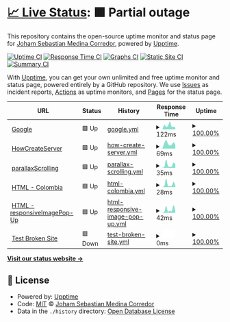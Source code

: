 # [📈 Live Status](https://JohamSMC.github.io/upptime): <!--live status--> **🟧 Partial outage**

This repository contains the open-source uptime monitor and status page for [Joham Sebastian Medina Corredor](https://JohamSMC.github.io/upptime), powered by [Upptime](https://github.com/upptime/upptime).

[![Uptime CI](https://github.com/JohamSMC/upptime/workflows/Uptime%20CI/badge.svg)](https://github.com/JohamSMC/upptime/actions?query=workflow%3A%22Uptime+CI%22)
[![Response Time CI](https://github.com/JohamSMC/upptime/workflows/Response%20Time%20CI/badge.svg)](https://github.com/JohamSMC/upptime/actions?query=workflow%3A%22Response+Time+CI%22)
[![Graphs CI](https://github.com/JohamSMC/upptime/workflows/Graphs%20CI/badge.svg)](https://github.com/JohamSMC/upptime/actions?query=workflow%3A%22Graphs+CI%22)
[![Static Site CI](https://github.com/JohamSMC/upptime/workflows/Static%20Site%20CI/badge.svg)](https://github.com/JohamSMC/upptime/actions?query=workflow%3A%22Static+Site+CI%22)
[![Summary CI](https://github.com/JohamSMC/upptime/workflows/Summary%20CI/badge.svg)](https://github.com/JohamSMC/upptime/actions?query=workflow%3A%22Summary+CI%22)

With [Upptime](https://upptime.js.org), you can get your own unlimited and free uptime monitor and status page, powered entirely by a GitHub repository. We use [Issues](https://github.com/JohamSMC/upptime/issues) as incident reports, [Actions](https://github.com/JohamSMC/upptime/actions) as uptime monitors, and [Pages](https://JohamSMC.github.io/upptime) for the status page.

<!--start: status pages-->
<!-- This summary is generated by Upptime (https://github.com/upptime/upptime) -->
<!-- Do not edit this manually, your changes will be overwritten -->
<!-- prettier-ignore -->
| URL | Status | History | Response Time | Uptime |
| --- | ------ | ------- | ------------- | ------ |
| <img alt="" src="https://icons.duckduckgo.com/ip3/www.google.com.ico" height="13"> [Google](https://www.google.com) | 🟩 Up | [google.yml](https://github.com/JohamSMC/upptime/commits/HEAD/history/google.yml) | <details><summary><img alt="Response time graph" src="./graphs/google/response-time-week.png" height="20"> 122ms</summary><br><a href="https://JohamSMC.github.io/upptime/history/google"><img alt="Response time 104" src="https://img.shields.io/endpoint?url=https%3A%2F%2Fraw.githubusercontent.com%2FJohamSMC%2Fupptime%2FHEAD%2Fapi%2Fgoogle%2Fresponse-time.json"></a><br><a href="https://JohamSMC.github.io/upptime/history/google"><img alt="24-hour response time 60" src="https://img.shields.io/endpoint?url=https%3A%2F%2Fraw.githubusercontent.com%2FJohamSMC%2Fupptime%2FHEAD%2Fapi%2Fgoogle%2Fresponse-time-day.json"></a><br><a href="https://JohamSMC.github.io/upptime/history/google"><img alt="7-day response time 122" src="https://img.shields.io/endpoint?url=https%3A%2F%2Fraw.githubusercontent.com%2FJohamSMC%2Fupptime%2FHEAD%2Fapi%2Fgoogle%2Fresponse-time-week.json"></a><br><a href="https://JohamSMC.github.io/upptime/history/google"><img alt="30-day response time 107" src="https://img.shields.io/endpoint?url=https%3A%2F%2Fraw.githubusercontent.com%2FJohamSMC%2Fupptime%2FHEAD%2Fapi%2Fgoogle%2Fresponse-time-month.json"></a><br><a href="https://JohamSMC.github.io/upptime/history/google"><img alt="1-year response time 105" src="https://img.shields.io/endpoint?url=https%3A%2F%2Fraw.githubusercontent.com%2FJohamSMC%2Fupptime%2FHEAD%2Fapi%2Fgoogle%2Fresponse-time-year.json"></a></details> | <details><summary><a href="https://JohamSMC.github.io/upptime/history/google">100.00%</a></summary><a href="https://JohamSMC.github.io/upptime/history/google"><img alt="All-time uptime 100.00%" src="https://img.shields.io/endpoint?url=https%3A%2F%2Fraw.githubusercontent.com%2FJohamSMC%2Fupptime%2FHEAD%2Fapi%2Fgoogle%2Fuptime.json"></a><br><a href="https://JohamSMC.github.io/upptime/history/google"><img alt="24-hour uptime 100.00%" src="https://img.shields.io/endpoint?url=https%3A%2F%2Fraw.githubusercontent.com%2FJohamSMC%2Fupptime%2FHEAD%2Fapi%2Fgoogle%2Fuptime-day.json"></a><br><a href="https://JohamSMC.github.io/upptime/history/google"><img alt="7-day uptime 100.00%" src="https://img.shields.io/endpoint?url=https%3A%2F%2Fraw.githubusercontent.com%2FJohamSMC%2Fupptime%2FHEAD%2Fapi%2Fgoogle%2Fuptime-week.json"></a><br><a href="https://JohamSMC.github.io/upptime/history/google"><img alt="30-day uptime 100.00%" src="https://img.shields.io/endpoint?url=https%3A%2F%2Fraw.githubusercontent.com%2FJohamSMC%2Fupptime%2FHEAD%2Fapi%2Fgoogle%2Fuptime-month.json"></a><br><a href="https://JohamSMC.github.io/upptime/history/google"><img alt="1-year uptime 100.00%" src="https://img.shields.io/endpoint?url=https%3A%2F%2Fraw.githubusercontent.com%2FJohamSMC%2Fupptime%2FHEAD%2Fapi%2Fgoogle%2Fuptime-year.json"></a></details>
| <img alt="" src="https://icons.duckduckgo.com/ip3/johamsmc.github.io.ico" height="13"> [HowCreateServer](https://johamsmc.github.io/HowCreateServer/) | 🟩 Up | [how-create-server.yml](https://github.com/JohamSMC/upptime/commits/HEAD/history/how-create-server.yml) | <details><summary><img alt="Response time graph" src="./graphs/how-create-server/response-time-week.png" height="20"> 69ms</summary><br><a href="https://JohamSMC.github.io/upptime/history/how-create-server"><img alt="Response time 93" src="https://img.shields.io/endpoint?url=https%3A%2F%2Fraw.githubusercontent.com%2FJohamSMC%2Fupptime%2FHEAD%2Fapi%2Fhow-create-server%2Fresponse-time.json"></a><br><a href="https://JohamSMC.github.io/upptime/history/how-create-server"><img alt="24-hour response time 47" src="https://img.shields.io/endpoint?url=https%3A%2F%2Fraw.githubusercontent.com%2FJohamSMC%2Fupptime%2FHEAD%2Fapi%2Fhow-create-server%2Fresponse-time-day.json"></a><br><a href="https://JohamSMC.github.io/upptime/history/how-create-server"><img alt="7-day response time 69" src="https://img.shields.io/endpoint?url=https%3A%2F%2Fraw.githubusercontent.com%2FJohamSMC%2Fupptime%2FHEAD%2Fapi%2Fhow-create-server%2Fresponse-time-week.json"></a><br><a href="https://JohamSMC.github.io/upptime/history/how-create-server"><img alt="30-day response time 102" src="https://img.shields.io/endpoint?url=https%3A%2F%2Fraw.githubusercontent.com%2FJohamSMC%2Fupptime%2FHEAD%2Fapi%2Fhow-create-server%2Fresponse-time-month.json"></a><br><a href="https://JohamSMC.github.io/upptime/history/how-create-server"><img alt="1-year response time 95" src="https://img.shields.io/endpoint?url=https%3A%2F%2Fraw.githubusercontent.com%2FJohamSMC%2Fupptime%2FHEAD%2Fapi%2Fhow-create-server%2Fresponse-time-year.json"></a></details> | <details><summary><a href="https://JohamSMC.github.io/upptime/history/how-create-server">100.00%</a></summary><a href="https://JohamSMC.github.io/upptime/history/how-create-server"><img alt="All-time uptime 100.00%" src="https://img.shields.io/endpoint?url=https%3A%2F%2Fraw.githubusercontent.com%2FJohamSMC%2Fupptime%2FHEAD%2Fapi%2Fhow-create-server%2Fuptime.json"></a><br><a href="https://JohamSMC.github.io/upptime/history/how-create-server"><img alt="24-hour uptime 100.00%" src="https://img.shields.io/endpoint?url=https%3A%2F%2Fraw.githubusercontent.com%2FJohamSMC%2Fupptime%2FHEAD%2Fapi%2Fhow-create-server%2Fuptime-day.json"></a><br><a href="https://JohamSMC.github.io/upptime/history/how-create-server"><img alt="7-day uptime 100.00%" src="https://img.shields.io/endpoint?url=https%3A%2F%2Fraw.githubusercontent.com%2FJohamSMC%2Fupptime%2FHEAD%2Fapi%2Fhow-create-server%2Fuptime-week.json"></a><br><a href="https://JohamSMC.github.io/upptime/history/how-create-server"><img alt="30-day uptime 100.00%" src="https://img.shields.io/endpoint?url=https%3A%2F%2Fraw.githubusercontent.com%2FJohamSMC%2Fupptime%2FHEAD%2Fapi%2Fhow-create-server%2Fuptime-month.json"></a><br><a href="https://JohamSMC.github.io/upptime/history/how-create-server"><img alt="1-year uptime 100.00%" src="https://img.shields.io/endpoint?url=https%3A%2F%2Fraw.githubusercontent.com%2FJohamSMC%2Fupptime%2FHEAD%2Fapi%2Fhow-create-server%2Fuptime-year.json"></a></details>
| <img alt="" src="https://icons.duckduckgo.com/ip3/johamsmc.github.io.ico" height="13"> [parallaxScrolling](https://johamsmc.github.io/html-parallaxScrolling/) | 🟩 Up | [parallax-scrolling.yml](https://github.com/JohamSMC/upptime/commits/HEAD/history/parallax-scrolling.yml) | <details><summary><img alt="Response time graph" src="./graphs/parallax-scrolling/response-time-week.png" height="20"> 35ms</summary><br><a href="https://JohamSMC.github.io/upptime/history/parallax-scrolling"><img alt="Response time 51" src="https://img.shields.io/endpoint?url=https%3A%2F%2Fraw.githubusercontent.com%2FJohamSMC%2Fupptime%2FHEAD%2Fapi%2Fparallax-scrolling%2Fresponse-time.json"></a><br><a href="https://JohamSMC.github.io/upptime/history/parallax-scrolling"><img alt="24-hour response time 43" src="https://img.shields.io/endpoint?url=https%3A%2F%2Fraw.githubusercontent.com%2FJohamSMC%2Fupptime%2FHEAD%2Fapi%2Fparallax-scrolling%2Fresponse-time-day.json"></a><br><a href="https://JohamSMC.github.io/upptime/history/parallax-scrolling"><img alt="7-day response time 35" src="https://img.shields.io/endpoint?url=https%3A%2F%2Fraw.githubusercontent.com%2FJohamSMC%2Fupptime%2FHEAD%2Fapi%2Fparallax-scrolling%2Fresponse-time-week.json"></a><br><a href="https://JohamSMC.github.io/upptime/history/parallax-scrolling"><img alt="30-day response time 60" src="https://img.shields.io/endpoint?url=https%3A%2F%2Fraw.githubusercontent.com%2FJohamSMC%2Fupptime%2FHEAD%2Fapi%2Fparallax-scrolling%2Fresponse-time-month.json"></a><br><a href="https://JohamSMC.github.io/upptime/history/parallax-scrolling"><img alt="1-year response time 53" src="https://img.shields.io/endpoint?url=https%3A%2F%2Fraw.githubusercontent.com%2FJohamSMC%2Fupptime%2FHEAD%2Fapi%2Fparallax-scrolling%2Fresponse-time-year.json"></a></details> | <details><summary><a href="https://JohamSMC.github.io/upptime/history/parallax-scrolling">100.00%</a></summary><a href="https://JohamSMC.github.io/upptime/history/parallax-scrolling"><img alt="All-time uptime 100.00%" src="https://img.shields.io/endpoint?url=https%3A%2F%2Fraw.githubusercontent.com%2FJohamSMC%2Fupptime%2FHEAD%2Fapi%2Fparallax-scrolling%2Fuptime.json"></a><br><a href="https://JohamSMC.github.io/upptime/history/parallax-scrolling"><img alt="24-hour uptime 100.00%" src="https://img.shields.io/endpoint?url=https%3A%2F%2Fraw.githubusercontent.com%2FJohamSMC%2Fupptime%2FHEAD%2Fapi%2Fparallax-scrolling%2Fuptime-day.json"></a><br><a href="https://JohamSMC.github.io/upptime/history/parallax-scrolling"><img alt="7-day uptime 100.00%" src="https://img.shields.io/endpoint?url=https%3A%2F%2Fraw.githubusercontent.com%2FJohamSMC%2Fupptime%2FHEAD%2Fapi%2Fparallax-scrolling%2Fuptime-week.json"></a><br><a href="https://JohamSMC.github.io/upptime/history/parallax-scrolling"><img alt="30-day uptime 100.00%" src="https://img.shields.io/endpoint?url=https%3A%2F%2Fraw.githubusercontent.com%2FJohamSMC%2Fupptime%2FHEAD%2Fapi%2Fparallax-scrolling%2Fuptime-month.json"></a><br><a href="https://JohamSMC.github.io/upptime/history/parallax-scrolling"><img alt="1-year uptime 100.00%" src="https://img.shields.io/endpoint?url=https%3A%2F%2Fraw.githubusercontent.com%2FJohamSMC%2Fupptime%2FHEAD%2Fapi%2Fparallax-scrolling%2Fuptime-year.json"></a></details>
| <img alt="" src="https://icons.duckduckgo.com/ip3/johamsmc.github.io.ico" height="13"> [HTML - Colombia](https://johamsmc.github.io/html-colombia/index.html) | 🟩 Up | [html-colombia.yml](https://github.com/JohamSMC/upptime/commits/HEAD/history/html-colombia.yml) | <details><summary><img alt="Response time graph" src="./graphs/html-colombia/response-time-week.png" height="20"> 28ms</summary><br><a href="https://JohamSMC.github.io/upptime/history/html-colombia"><img alt="Response time 55" src="https://img.shields.io/endpoint?url=https%3A%2F%2Fraw.githubusercontent.com%2FJohamSMC%2Fupptime%2FHEAD%2Fapi%2Fhtml-colombia%2Fresponse-time.json"></a><br><a href="https://JohamSMC.github.io/upptime/history/html-colombia"><img alt="24-hour response time 16" src="https://img.shields.io/endpoint?url=https%3A%2F%2Fraw.githubusercontent.com%2FJohamSMC%2Fupptime%2FHEAD%2Fapi%2Fhtml-colombia%2Fresponse-time-day.json"></a><br><a href="https://JohamSMC.github.io/upptime/history/html-colombia"><img alt="7-day response time 28" src="https://img.shields.io/endpoint?url=https%3A%2F%2Fraw.githubusercontent.com%2FJohamSMC%2Fupptime%2FHEAD%2Fapi%2Fhtml-colombia%2Fresponse-time-week.json"></a><br><a href="https://JohamSMC.github.io/upptime/history/html-colombia"><img alt="30-day response time 51" src="https://img.shields.io/endpoint?url=https%3A%2F%2Fraw.githubusercontent.com%2FJohamSMC%2Fupptime%2FHEAD%2Fapi%2Fhtml-colombia%2Fresponse-time-month.json"></a><br><a href="https://JohamSMC.github.io/upptime/history/html-colombia"><img alt="1-year response time 55" src="https://img.shields.io/endpoint?url=https%3A%2F%2Fraw.githubusercontent.com%2FJohamSMC%2Fupptime%2FHEAD%2Fapi%2Fhtml-colombia%2Fresponse-time-year.json"></a></details> | <details><summary><a href="https://JohamSMC.github.io/upptime/history/html-colombia">100.00%</a></summary><a href="https://JohamSMC.github.io/upptime/history/html-colombia"><img alt="All-time uptime 100.00%" src="https://img.shields.io/endpoint?url=https%3A%2F%2Fraw.githubusercontent.com%2FJohamSMC%2Fupptime%2FHEAD%2Fapi%2Fhtml-colombia%2Fuptime.json"></a><br><a href="https://JohamSMC.github.io/upptime/history/html-colombia"><img alt="24-hour uptime 100.00%" src="https://img.shields.io/endpoint?url=https%3A%2F%2Fraw.githubusercontent.com%2FJohamSMC%2Fupptime%2FHEAD%2Fapi%2Fhtml-colombia%2Fuptime-day.json"></a><br><a href="https://JohamSMC.github.io/upptime/history/html-colombia"><img alt="7-day uptime 100.00%" src="https://img.shields.io/endpoint?url=https%3A%2F%2Fraw.githubusercontent.com%2FJohamSMC%2Fupptime%2FHEAD%2Fapi%2Fhtml-colombia%2Fuptime-week.json"></a><br><a href="https://JohamSMC.github.io/upptime/history/html-colombia"><img alt="30-day uptime 100.00%" src="https://img.shields.io/endpoint?url=https%3A%2F%2Fraw.githubusercontent.com%2FJohamSMC%2Fupptime%2FHEAD%2Fapi%2Fhtml-colombia%2Fuptime-month.json"></a><br><a href="https://JohamSMC.github.io/upptime/history/html-colombia"><img alt="1-year uptime 100.00%" src="https://img.shields.io/endpoint?url=https%3A%2F%2Fraw.githubusercontent.com%2FJohamSMC%2Fupptime%2FHEAD%2Fapi%2Fhtml-colombia%2Fuptime-year.json"></a></details>
| <img alt="" src="https://icons.duckduckgo.com/ip3/johamsmc.github.io.ico" height="13"> [HTML - responsiveImagePop-Up](https://johamsmc.github.io/responsiveImagePop-Up) | 🟩 Up | [html-responsive-image-pop-up.yml](https://github.com/JohamSMC/upptime/commits/HEAD/history/html-responsive-image-pop-up.yml) | <details><summary><img alt="Response time graph" src="./graphs/html-responsive-image-pop-up/response-time-week.png" height="20"> 42ms</summary><br><a href="https://JohamSMC.github.io/upptime/history/html-responsive-image-pop-up"><img alt="Response time 78" src="https://img.shields.io/endpoint?url=https%3A%2F%2Fraw.githubusercontent.com%2FJohamSMC%2Fupptime%2FHEAD%2Fapi%2Fhtml-responsive-image-pop-up%2Fresponse-time.json"></a><br><a href="https://JohamSMC.github.io/upptime/history/html-responsive-image-pop-up"><img alt="24-hour response time 26" src="https://img.shields.io/endpoint?url=https%3A%2F%2Fraw.githubusercontent.com%2FJohamSMC%2Fupptime%2FHEAD%2Fapi%2Fhtml-responsive-image-pop-up%2Fresponse-time-day.json"></a><br><a href="https://JohamSMC.github.io/upptime/history/html-responsive-image-pop-up"><img alt="7-day response time 42" src="https://img.shields.io/endpoint?url=https%3A%2F%2Fraw.githubusercontent.com%2FJohamSMC%2Fupptime%2FHEAD%2Fapi%2Fhtml-responsive-image-pop-up%2Fresponse-time-week.json"></a><br><a href="https://JohamSMC.github.io/upptime/history/html-responsive-image-pop-up"><img alt="30-day response time 77" src="https://img.shields.io/endpoint?url=https%3A%2F%2Fraw.githubusercontent.com%2FJohamSMC%2Fupptime%2FHEAD%2Fapi%2Fhtml-responsive-image-pop-up%2Fresponse-time-month.json"></a><br><a href="https://JohamSMC.github.io/upptime/history/html-responsive-image-pop-up"><img alt="1-year response time 80" src="https://img.shields.io/endpoint?url=https%3A%2F%2Fraw.githubusercontent.com%2FJohamSMC%2Fupptime%2FHEAD%2Fapi%2Fhtml-responsive-image-pop-up%2Fresponse-time-year.json"></a></details> | <details><summary><a href="https://JohamSMC.github.io/upptime/history/html-responsive-image-pop-up">100.00%</a></summary><a href="https://JohamSMC.github.io/upptime/history/html-responsive-image-pop-up"><img alt="All-time uptime 100.00%" src="https://img.shields.io/endpoint?url=https%3A%2F%2Fraw.githubusercontent.com%2FJohamSMC%2Fupptime%2FHEAD%2Fapi%2Fhtml-responsive-image-pop-up%2Fuptime.json"></a><br><a href="https://JohamSMC.github.io/upptime/history/html-responsive-image-pop-up"><img alt="24-hour uptime 100.00%" src="https://img.shields.io/endpoint?url=https%3A%2F%2Fraw.githubusercontent.com%2FJohamSMC%2Fupptime%2FHEAD%2Fapi%2Fhtml-responsive-image-pop-up%2Fuptime-day.json"></a><br><a href="https://JohamSMC.github.io/upptime/history/html-responsive-image-pop-up"><img alt="7-day uptime 100.00%" src="https://img.shields.io/endpoint?url=https%3A%2F%2Fraw.githubusercontent.com%2FJohamSMC%2Fupptime%2FHEAD%2Fapi%2Fhtml-responsive-image-pop-up%2Fuptime-week.json"></a><br><a href="https://JohamSMC.github.io/upptime/history/html-responsive-image-pop-up"><img alt="30-day uptime 100.00%" src="https://img.shields.io/endpoint?url=https%3A%2F%2Fraw.githubusercontent.com%2FJohamSMC%2Fupptime%2FHEAD%2Fapi%2Fhtml-responsive-image-pop-up%2Fuptime-month.json"></a><br><a href="https://JohamSMC.github.io/upptime/history/html-responsive-image-pop-up"><img alt="1-year uptime 100.00%" src="https://img.shields.io/endpoint?url=https%3A%2F%2Fraw.githubusercontent.com%2FJohamSMC%2Fupptime%2FHEAD%2Fapi%2Fhtml-responsive-image-pop-up%2Fuptime-year.json"></a></details>
| <img alt="" src="https://icons.duckduckgo.com/ip3/thissitedoesnotexist.koj.co.ico" height="13"> [Test Broken Site](https://thissitedoesnotexist.koj.co) | 🟥 Down | [test-broken-site.yml](https://github.com/JohamSMC/upptime/commits/HEAD/history/test-broken-site.yml) | <details><summary><img alt="Response time graph" src="./graphs/test-broken-site/response-time-week.png" height="20"> 0ms</summary><br><a href="https://JohamSMC.github.io/upptime/history/test-broken-site"><img alt="Response time 0" src="https://img.shields.io/endpoint?url=https%3A%2F%2Fraw.githubusercontent.com%2FJohamSMC%2Fupptime%2FHEAD%2Fapi%2Ftest-broken-site%2Fresponse-time.json"></a><br><a href="https://JohamSMC.github.io/upptime/history/test-broken-site"><img alt="24-hour response time 0" src="https://img.shields.io/endpoint?url=https%3A%2F%2Fraw.githubusercontent.com%2FJohamSMC%2Fupptime%2FHEAD%2Fapi%2Ftest-broken-site%2Fresponse-time-day.json"></a><br><a href="https://JohamSMC.github.io/upptime/history/test-broken-site"><img alt="7-day response time 0" src="https://img.shields.io/endpoint?url=https%3A%2F%2Fraw.githubusercontent.com%2FJohamSMC%2Fupptime%2FHEAD%2Fapi%2Ftest-broken-site%2Fresponse-time-week.json"></a><br><a href="https://JohamSMC.github.io/upptime/history/test-broken-site"><img alt="30-day response time 0" src="https://img.shields.io/endpoint?url=https%3A%2F%2Fraw.githubusercontent.com%2FJohamSMC%2Fupptime%2FHEAD%2Fapi%2Ftest-broken-site%2Fresponse-time-month.json"></a><br><a href="https://JohamSMC.github.io/upptime/history/test-broken-site"><img alt="1-year response time 0" src="https://img.shields.io/endpoint?url=https%3A%2F%2Fraw.githubusercontent.com%2FJohamSMC%2Fupptime%2FHEAD%2Fapi%2Ftest-broken-site%2Fresponse-time-year.json"></a></details> | <details><summary><a href="https://JohamSMC.github.io/upptime/history/test-broken-site">100.00%</a></summary><a href="https://JohamSMC.github.io/upptime/history/test-broken-site"><img alt="All-time uptime 100.00%" src="https://img.shields.io/endpoint?url=https%3A%2F%2Fraw.githubusercontent.com%2FJohamSMC%2Fupptime%2FHEAD%2Fapi%2Ftest-broken-site%2Fuptime.json"></a><br><a href="https://JohamSMC.github.io/upptime/history/test-broken-site"><img alt="24-hour uptime 100.00%" src="https://img.shields.io/endpoint?url=https%3A%2F%2Fraw.githubusercontent.com%2FJohamSMC%2Fupptime%2FHEAD%2Fapi%2Ftest-broken-site%2Fuptime-day.json"></a><br><a href="https://JohamSMC.github.io/upptime/history/test-broken-site"><img alt="7-day uptime 100.00%" src="https://img.shields.io/endpoint?url=https%3A%2F%2Fraw.githubusercontent.com%2FJohamSMC%2Fupptime%2FHEAD%2Fapi%2Ftest-broken-site%2Fuptime-week.json"></a><br><a href="https://JohamSMC.github.io/upptime/history/test-broken-site"><img alt="30-day uptime 100.00%" src="https://img.shields.io/endpoint?url=https%3A%2F%2Fraw.githubusercontent.com%2FJohamSMC%2Fupptime%2FHEAD%2Fapi%2Ftest-broken-site%2Fuptime-month.json"></a><br><a href="https://JohamSMC.github.io/upptime/history/test-broken-site"><img alt="1-year uptime 100.00%" src="https://img.shields.io/endpoint?url=https%3A%2F%2Fraw.githubusercontent.com%2FJohamSMC%2Fupptime%2FHEAD%2Fapi%2Ftest-broken-site%2Fuptime-year.json"></a></details>

<!--end: status pages-->

[**Visit our status website →**](https://JohamSMC.github.io/upptime)

## 📄 License

- Powered by: [Upptime](https://github.com/upptime/upptime)
- Code: [MIT](./LICENSE) © [Joham Sebastian Medina Corredor](https://JohamSMC.github.io/upptime)
- Data in the `./history` directory: [Open Database License](https://opendatacommons.org/licenses/odbl/1-0/)
